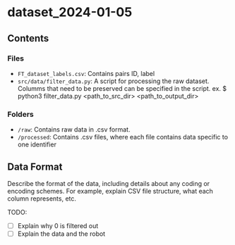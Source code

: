 # dataset_2024-01-05

## Contents

### Files

-   `FT_dataset_labels.csv`: Contains pairs ID, label
-   `src/data/filter_data.py`: A script for processing the raw dataset.
    Columms that need to be preserved can be specified in the script.
    ex. $ python3 filter_data.py <path_to_src_dir> <path_to_output_dir>

### Folders

-   `/raw`: Contains raw data in .csv format.
-   `/processed`: Contains .csv files, where each file contains data specific to one identifier

## Data Format

Describe the format of the data, including details about any coding or encoding schemes. For example, explain CSV file structure, what each column represents, etc.

TODO:

-   [ ] Explain why 0 is filtered out
-   [ ] Explain the data and the robot
